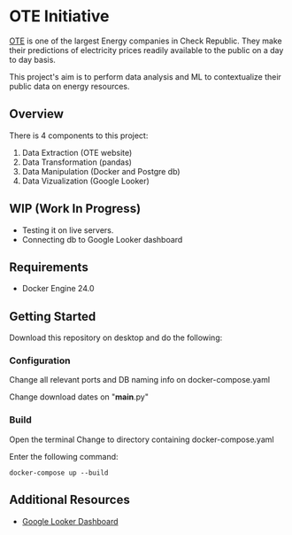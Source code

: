 # OTE Initiative

[OTE](https://www.ote-cr.cz/en/welcome?set_language=en) is one of the largest Energy companies in Check Republic. They make their predictions of electricity prices readily available to the public on a day to day basis.

This project's aim is to perform data analysis and ML to contextualize their public data on energy resources.

## Overview 

There is 4 components to this project: 

1. Data Extraction (OTE website) 
2. Data Transformation (pandas) 
3. Data Manipulation (Docker and Postgre db)
4. Data Vizualization (Google Looker)

## WIP (Work In Progress)

* Testing it on live servers.
* Connecting db to Google Looker dashboard

## Requirements

* Docker Engine 24.0

## Getting Started

Download this repository on desktop and do the following: 

### Configuration

Change all relevant ports and DB naming info on docker-compose.yaml 

Change download dates on "__main__.py"

### Build

Open the terminal 
Change to directory containing docker-compose.yaml 

Enter the following command: 
```
docker-compose up --build
```

## Additional Resources

- [Google Looker Dashboard](https://lookerstudio.google.com)
